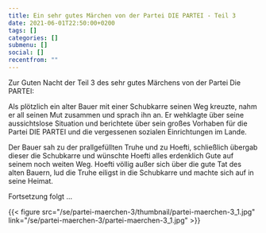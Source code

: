 ```yaml
---
title: Ein sehr gutes Märchen von der Partei DIE PARTEI - Teil 3
date: 2021-06-01T22:50:00+0200
tags: []
categories: []
submenu: []
social: []
recentfrom: ""
---
```

Zur Guten Nacht der Teil 3 des sehr gutes Märchens von der Partei Die PARTEI:

Als plötzlich ein alter Bauer mit einer Schubkarre seinen Weg kreuzte, nahm er all seinen Mut zusammen und sprach ihn an. Er wehklagte über seine aussichtslose Situation und berichtete über sein großes Vorhaben für die Partei DIE PARTEI und die vergessenen sozialen Einrichtungen im Lande.

Der Bauer sah zu der prallgefüllten Truhe und zu Hoefti, schließlich übergab dieser die Schubkarre und wünschte Hoefti alles erdenklich Gute auf seinem noch weiten Weg. Hoefti völlig außer sich über die gute Tat des alten Bauern, lud die Truhe eiligst in die Schubkarre und machte sich auf in seine Heimat.

Fortsetzung folgt ...

{{< figure src="/se/partei-maerchen-3/thumbnail/partei-maerchen-3_1.jpg" link="/se/partei-maerchen-3/partei-maerchen-3_1.jpg" >}}